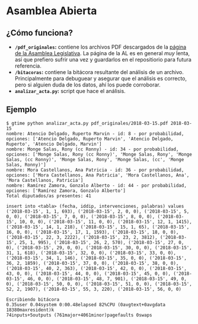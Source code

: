 # Asamblea Abierta


## ¿Cómo funciona?

* **`/pdf_originales`:** contiene los archivos PDF descargados de la [página de la Asamblea Legislativa]( http://www.asamblea.go.cr/Centro_de_informacion/Consultas_SIL/Pginas/Sesiones%20y%20Actas%20de%20sesiones.aspx). La página de la AL es en general *muy* lenta, así que prefiero sufrir una vez y guardarlos en el repositiorio para futura referencia.
* **`/bitacoras`:** contiene la bitácora resultante del análisis de un archivo. Principalmente para debuguear y asegurar que el análisis es correcto, pero si alguien duda de los datos, ahí los puede corroborar.
* **`analizar_acta.py`:** script que hace el análisis.

## Ejemplo
```
$ gtime python analizar_acta.py pdf_originales/2018-03-15.pdf 2018-03-15
nombre: Atencio Delgado, Ruperto Marvin - id: 8 - por probabilidad, opciones: ['Atencio Delgado, Ruperto Marvin', 'Atencio Delgado, Ruperto', 'Atencio Delgado, Marvin']
nombre: Monge Salas, Rony (cc Ronny) - id: 34 - por probabilidad, opciones: ['Monge Salas, Rony (cc Ronny)', 'Monge Salas, Rony', 'Monge Salas, (cc Ronny)', 'Monge Salas, Rony', 'Monge Salas, (cc', 'Monge Salas, Ronny)']
nombre: Mora Castellanos, Ana Patricia - id: 36 - por probabilidad, opciones: ['Mora Castellanos, Ana Patricia', 'Mora Castellanos, Ana', 'Mora Castellanos, Patricia']
nombre: Ramírez Zamora, Gonzalo Alberto - id: 44 - por probabilidad, opciones: ['Ramírez Zamora, Gonzalo Alberto']
Total diputados/as presentes: 41

insert into <tabla> (fecha, iddip, intervenciones, palabras) values ('2018-03-15', 1, 1, 693), ('2018-03-15', 2, 0, 0), ('2018-03-15', 5, 0, 0), ('2018-03-15', 7, 0, 0), ('2018-03-15', 8, 0, 0), ('2018-03-15', 10, 0, 0), ('2018-03-15', 11, 0, 0), ('2018-03-15', 12, 1, 1415), ('2018-03-15', 14, 1, 218), ('2018-03-15', 15, 1, 65), ('2018-03-15', 16, 0, 0), ('2018-03-15', 17, 1, 1593), ('2018-03-15', 18, 0, 0), ('2018-03-15', 22, 3, 2222), ('2018-03-15', 23, 2, 3812), ('2018-03-15', 25, 1, 995), ('2018-03-15', 26, 2, 570), ('2018-03-15', 27, 0, 0), ('2018-03-15', 29, 0, 0), ('2018-03-15', 30, 0, 0), ('2018-03-15', 31, 1, 618), ('2018-03-15', 32, 0, 0), ('2018-03-15', 33, 0, 0), ('2018-03-15', 34, 1, 146), ('2018-03-15', 35, 0, 0), ('2018-03-15', 36, 2, 1859), ('2018-03-15', 37, 0, 0), ('2018-03-15', 38, 0, 0), ('2018-03-15', 40, 2, 363), ('2018-03-15', 42, 0, 0), ('2018-03-15', 43, 0, 0), ('2018-03-15', 44, 0, 0), ('2018-03-15', 45, 0, 0), ('2018-03-15', 46, 0, 0), ('2018-03-15', 48, 7, 901), ('2018-03-15', 49, 0, 0), ('2018-03-15', 50, 0, 0), ('2018-03-15', 51, 0, 0), ('2018-03-15', 52, 2, 1907), ('2018-03-15', 55, 3, 220), ('2018-03-15', 56, 0, 0)

Escribiendo bitácora
0.35user 0.04system 0:00.48elapsed 82%CPU (0avgtext+0avgdata 18380maxresident)k
74inputs+5outputs (761major+4061minor)pagefaults 0swaps
```
